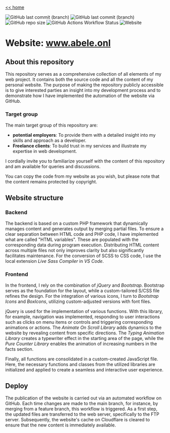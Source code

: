 [<< home](https://github.com/michel-abele/www-abele-onl)

![GitHub last commit (branch)](https://img.shields.io/github/last-commit/michel-abele/www-abele-onl/main?logo=github&label=last%20commit%3A%20main)
![GitHub last commit (branch)](https://img.shields.io/github/last-commit/michel-abele/www-abele-onl/work?logo=github&label=last%20commit%3A%20work)
![GitHub repo size](https://img.shields.io/github/repo-size/michel-abele/www-abele-onl)
![GitHub Actions Workflow Status](https://img.shields.io/github/actions/workflow/status/michel-abele/www-abele-onl/ftp-deploy.yml)
![Website](https://img.shields.io/website?url=https%3A%2F%2Fabele.onl)

# Website: www.abele.onl

## About this repository

This repository serves as a comprehensive collection of all elements of my web project. It contains both the source code and all the content of my personal website. The purpose of making the repository publicly accessible is to give interested parties an insight into my development process and to demonstrate how I have implemented the automation of the website via GitHub.

### Target group

The main target group of this repository are:

- **potential employers**: To provide them with a detailed insight into my skills and approach as a developer.
- **Freelance clients**: To build trust in my services and illustrate my expertise in web development.

I cordially invite you to familiarize yourself with the content of this repository and am available for queries and discussions.

You can copy the code from my website as you wish, but please note that the content remains protected by copyright.

## Website structure

### Backend

The backend is based on a custom PHP framework that dynamically manages content and generates output by merging partial files. To ensure a clear separation between HTML code and PHP code, I have implemented what are called "HTML variables". These are populated with the corresponding data during program execution. Distributing HTML content across multiple files not only improves clarity but also significantly facilitates maintenance. For the conversion of SCSS to CSS code, I use the local extension _Live Sass Compiler_ in _VS Code_.

### Frontend

In the frontend, I rely on the combination of _jQuery_ and _Bootstrap_. Bootstrap serves as the foundation for the layout, while a custom-tailored S/CSS file refines the design. For the integration of various icons, I turn to _Bootstrap Icons_ and _BoxIcons_, utilizing custom-adjusted versions with font files.

jQuery is used for the implementation of various functions. With this library, for example, navigation was implemented, responding to user interactions such as clicks on menu items or controls and triggering corresponding animations or actions. The _Animate On Scroll Library_ adds dynamics to the website by revealing content from specific directions. The _Typing Animation Library_ creates a typewriter effect in the starting area of the page, while the _Pure Counter Library_ enables the animation of increasing numbers in the facts section.

Finally, all functions are consolidated in a custom-created JavaScript file. Here, the necessary functions and classes from the utilized libraries are initialized and applied to create a seamless and interactive user experience.

## Deploy

The publication of the website is carried out via an automated workflow on GitHub. Each time changes are made to the main branch, for instance, by merging from a feature branch, this workflow is triggered. As a first step, the updated files are transferred to the web server, specifically to the FTP server. Subsequently, the website's cache on Cloudflare is cleared to ensure that the new content is immediately available.
